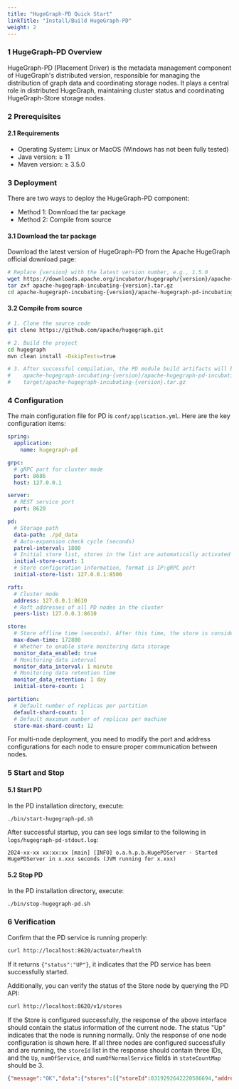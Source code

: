 ```yaml
---
title: "HugeGraph-PD Quick Start"
linkTitle: "Install/Build HugeGraph-PD"
weight: 2
---
```


### 1 HugeGraph-PD Overview

HugeGraph-PD (Placement Driver) is the metadata management component of HugeGraph's distributed version, responsible for managing the distribution of graph data and coordinating storage nodes. It plays a central role in distributed HugeGraph, maintaining cluster status and coordinating HugeGraph-Store storage nodes.

### 2 Prerequisites

#### 2.1 Requirements

- Operating System: Linux or MacOS (Windows has not been fully tested)
- Java version: ≥ 11
- Maven version: ≥ 3.5.0

### 3 Deployment

There are two ways to deploy the HugeGraph-PD component:

- Method 1: Download the tar package
- Method 2: Compile from source

#### 3.1 Download the tar package

Download the latest version of HugeGraph-PD from the Apache HugeGraph official download page:

```bash
# Replace {version} with the latest version number, e.g., 1.5.0
wget https://downloads.apache.org/incubator/hugegraph/{version}/apache-hugegraph-incubating-{version}.tar.gz  
tar zxf apache-hugegraph-incubating-{version}.tar.gz
cd apache-hugegraph-incubating-{version}/apache-hugegraph-pd-incubating-{version}
```

#### 3.2 Compile from source

```bash
# 1. Clone the source code
git clone https://github.com/apache/hugegraph.git

# 2. Build the project
cd hugegraph
mvn clean install -DskipTests=true

# 3. After successful compilation, the PD module build artifacts will be located at
#    apache-hugegraph-incubating-{version}/apache-hugegraph-pd-incubating-{version}
#    target/apache-hugegraph-incubating-{version}.tar.gz
```

### 4 Configuration

The main configuration file for PD is `conf/application.yml`. Here are the key configuration items:

```yaml
spring:
  application:
    name: hugegraph-pd

grpc:
  # gRPC port for cluster mode
  port: 8686
  host: 127.0.0.1

server:
  # REST service port
  port: 8620

pd:
  # Storage path
  data-path: ./pd_data
  # Auto-expansion check cycle (seconds)
  patrol-interval: 1800
  # Initial store list, stores in the list are automatically activated
  initial-store-count: 1
  # Store configuration information, format is IP:gRPC port
  initial-store-list: 127.0.0.1:8500

raft:
  # Cluster mode
  address: 127.0.0.1:8610
  # Raft addresses of all PD nodes in the cluster
  peers-list: 127.0.0.1:8610

store:
  # Store offline time (seconds). After this time, the store is considered permanently unavailable
  max-down-time: 172800
  # Whether to enable store monitoring data storage
  monitor_data_enabled: true
  # Monitoring data interval
  monitor_data_interval: 1 minute
  # Monitoring data retention time
  monitor_data_retention: 1 day
  initial-store-count: 1

partition:
  # Default number of replicas per partition
  default-shard-count: 1
  # Default maximum number of replicas per machine
  store-max-shard-count: 12
```

For multi-node deployment, you need to modify the port and address configurations for each node to ensure proper communication between nodes.

### 5 Start and Stop

#### 5.1 Start PD

In the PD installation directory, execute:

```bash
./bin/start-hugegraph-pd.sh
```

After successful startup, you can see logs similar to the following in `logs/hugegraph-pd-stdout.log`:

```
2024-xx-xx xx:xx:xx [main] [INFO] o.a.h.p.b.HugePDServer - Started HugePDServer in x.xxx seconds (JVM running for x.xxx)
```

#### 5.2 Stop PD

In the PD installation directory, execute:

```bash
./bin/stop-hugegraph-pd.sh
```

### 6 Verification

Confirm that the PD service is running properly:

```bash
curl http://localhost:8620/actuator/health
```

If it returns `{"status":"UP"}`, it indicates that the PD service has been successfully started.

Additionally, you can verify the status of the Store node by querying the PD API:

```bash
curl http://localhost:8620/v1/stores
```

If the Store is configured successfully, the response of the above interface should contain the status information of the current node. The status "Up" indicates that the node is running normally. Only the response of one node configuration is shown here. If all three nodes are configured successfully and are running, the `storeId` list in the response should contain three IDs, and the `Up`, `numOfService`, and `numOfNormalService` fields in `stateCountMap` should be 3.

```JSON
{"message":"OK","data":{"stores":[{"storeId":8319292642220586694,"address":"127.0.0.1:8500","raftAddress":"127.0.0.1:8510","version":"","state":"Up","deployPath":"/Users/{your_user_name}/hugegraph/apache-hugegraph-incubating-1.5.0/apache-hugegraph-store-incubating-1.5.0/lib/hg-store-node-1.5.0.jar","dataPath":"./storage","startTimeStamp":1754027127969,"registedTimeStamp":1754027127969,"lastHeartBeat":1754027909444,"capacity":494384795648,"available":346535829504,"partitionCount":0,"graphSize":0,"keyCount":0,"leaderCount":0,"serviceName":"127.0.0.1:8500-store","serviceVersion":"","serviceCreatedTimeStamp":1754027127000,"partitions":[]}],"stateCountMap":{"Up":1},"numOfService":1,"numOfNormalService":1},"status":0}
```
